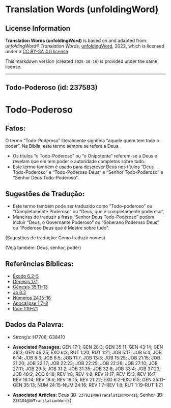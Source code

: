 # Translation Words (unfoldingWord)

## License Information

**Translation Words (unfoldingWord)** is based on and adapted from: _unfoldingWord® Translation Words_, [unfoldingWord](https://unfoldingword.org/utw), 2022, which is licensed under a [CC BY-SA 4.0 license](https://creativecommons.org/licenses/by-sa/4.0/legalcode.en).

This markdown version (created `2025-10-16`) is provided under the same license.



--------------------------------

## Todo-Poderoso (id: 237583)

Todo\-Poderoso
==============

Fatos:
------

O termo “Todo\-Poderoso” literalmente significa “aquele quem tem todo o poder”. Na Bíblia, este termo sempre se refere a Deus.

* Os títulos “o Todo\-Poderoso” ou “o Onipotente” referem\-se a Deus e revelam que ele tem poder e autoridade completos sobre tudo.
* Este termo também é usado para descrever Deus nos títulos “Deus Todo\-Poderoso” e “Todo\-Poderoso Deus” e “Senhor Todo\-Poderoso” e “Senhor Deus Todo\-Poderoso”.

Sugestões de Tradução:
----------------------

* Este termo também pode ser traduzido como “Todo\-poderoso” ou “Completamente Poderoso” ou “Deus, que é completamente poderoso”.
* Maneiras de traduzir a frase “Senhor Deus Todo\-Poderoso” podem incluir “Deus, o Governante Poderoso” ou “Soberano Poderoso Deus” ou “Poderoso Deus que é Mestre sobre tudo”.

(Sugestões de tradução: Como traduzir nomes)

(Veja também: Deus, senhor, poder)

Referências Bíblicas:
---------------------

* [Êxodo 6\.2–5](https://ref.ly/Exod6:2-Exod6:5)
* [Gênesis 17\.1](https://ref.ly/Gen17:1)
* [Gênesis 35\.11–13](https://ref.ly/Gen35:11-Gen35:13)
* [Jó 8\.3](https://ref.ly/Job8:3)
* [Números 24\.15–16](https://ref.ly/Num24:15-Num24:16)
* [Apocalipse 1\.7–8](https://ref.ly/Rev1:7-Rev1:8)
* [Rute 1\.19–21](https://ref.ly/Ruth1:19-Ruth1:21)

Dados da Palavra:
-----------------

* Strong’s: H7706, G38410

* **Associated Passages:** GEN 17:1; GEN 28:3; GEN 35:11; GEN 43:14; GEN 48:3; GEN 49:25; EXO 6:3; RUT 1:20; RUT 1:21; JOB 5:17; JOB 6:4; JOB 6:14; JOB 8:3; JOB 8:5; JOB 11:7; JOB 13:3; JOB 15:25; JOB 21:15; JOB 21:20; JOB 22:17; JOB 22:23; JOB 22:25; JOB 22:26; JOB 27:10; JOB 27:11; JOB 29:5; JOB 31:2; JOB 31:35; JOB 32:8; JOB 33:4; JOB 37:23; JOB 40:2; 2CO 6:18; REV 1:8; REV 4:8; REV 11:17; REV 15:3; REV 16:7; REV 16:14; REV 19:6; REV 19:15; REV 21:22; EXO 6:2–EXO 6:5; GEN 35:11–GEN 35:13; NUM 24:15–NUM 24:16; REV 1:7–REV 1:8; RUT 1:19–RUT 1:21
* **Associated Articles:** Deus (ID: `237921@UWTranslationWords`); Senhor (ID: `238104@UWTranslationWords`)


